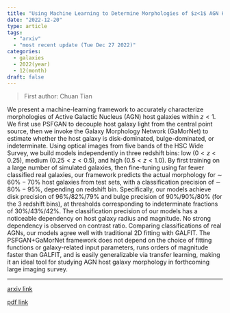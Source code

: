 ```yaml
---
title: "Using Machine Learning to Determine Morphologies of $z<1$ AGN Host Galaxies in the Hyper Suprime-Cam Wide Survey"
date: "2022-12-20"
type: article
tags:
  - "arxiv"
  - "most recent update (Tue Dec 27 2022)"
categories:
  - galaxies
  - 2022(year)
  - 12(month)
draft: false
---
```


> First author: Chuan Tian

 We present a machine-learning framework to accurately characterize
morphologies of Active Galactic Nucleus (AGN) host galaxies within $z<1$. We
first use PSFGAN to decouple host galaxy light from the central point source,
then we invoke the Galaxy Morphology Network (GaMorNet) to estimate whether the
host galaxy is disk-dominated, bulge-dominated, or indeterminate. Using optical
images from five bands of the HSC Wide Survey, we build models independently in
three redshift bins: low $(0<z<0.25)$, medium $(0.25<z<0.5)$, and high
$(0.5<z<1.0)$. By first training on a large number of simulated galaxies, then
fine-tuning using far fewer classified real galaxies, our framework predicts
the actual morphology for $\sim$ $60\%-70\%$ host galaxies from test sets, with
a classification precision of $\sim$ $80\%-95\%$, depending on redshift bin.
Specifically, our models achieve disk precision of $96\%/82\%/79\%$ and bulge
precision of $90\%/90\%/80\%$ (for the 3 redshift bins), at thresholds
corresponding to indeterminate fractions of $30\%/43\%/42\%$. The
classification precision of our models has a noticeable dependency on host
galaxy radius and magnitude. No strong dependency is observed on contrast
ratio. Comparing classifications of real AGNs, our models agree well with
traditional 2D fitting with GALFIT. The PSFGAN+GaMorNet framework does not
depend on the choice of fitting functions or galaxy-related input parameters,
runs orders of magnitude faster than GALFIT, and is easily generalizable via
transfer learning, making it an ideal tool for studying AGN host galaxy
morphology in forthcoming large imaging survey.

---
[arxiv link](http://arxiv.org/abs/2212.09984v1)

[pdf link](http://arxiv.org/pdf/2212.09984v1)